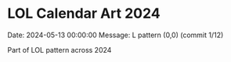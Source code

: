 # LOL Calendar Art 2024

Date: 2024-05-13 00:00:00
Message: L pattern (0,0) (commit 1/12)

Part of LOL pattern across 2024
